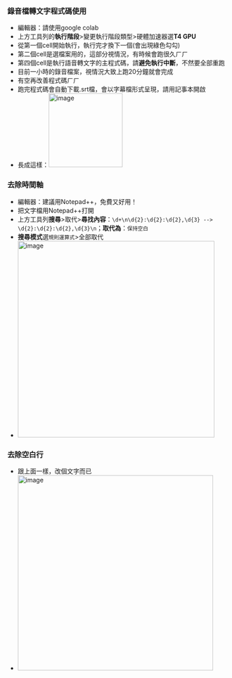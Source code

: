 ### 錄音檔轉文字程式碼使用
- 編輯器：請使用google colab
- 上方工具列的**執行階段**>變更執行階段類型>硬體加速器選**T4 GPU**
- 從第一個cell開始執行，執行完才換下一個(會出現綠色勾勾)
- 第二個cell是選檔案用的，這部分視情況，有時候會跑很久ㄏㄏ
- 第四個cell是執行語音轉文字的主程式碼，請**避免執行中斷**，不然要全部重跑
- 目前一小時的錄音檔案，視情況大致上跑20分鐘就會完成
- 有空再改善程式碼ㄏㄏ
- 跑完程式碼會自動下載.srt檔，會以字幕檔形式呈現，請用記事本開啟
- 長成這樣：<img width="168" alt="image" src="https://github.com/rru216/rru216/assets/140193449/68496fa2-f493-4132-9a12-3b21a94a03f6">

### 去除時間軸
- 編輯器：建議用Notepad++，免費又好用！
- 把文字檔用Notepad++打開
- 上方工具列**搜尋**>取代>**尋找內容**：`\d+\n\d{2}:\d{2}:\d{2},\d{3} --> \d{2}:\d{2}:\d{2},\d{3}\n`；**取代為**：`保持空白`
- **搜尋模式**選`規則運算式`>全部取代
- <img width="447" alt="image" src="https://github.com/rru216/rru216/assets/140193449/abdd535f-ee3d-4092-b5b9-44d83944a0ec">

### 去除空白行
- 跟上面一樣，改個文字而已
- <img width="444" alt="image" src="https://github.com/rru216/rru216/assets/140193449/b0711544-ab32-4a26-8058-0aa22315b1ac">



<!---
rru216/rru216 is a ✨ special ✨ repository because its `README.md` (this file) appears on your GitHub profile.
You can click the Preview link to take a look at your changes.
--->
